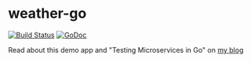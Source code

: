 weather-go
==========

[![Build Status](https://travis-ci.org/benschw/weather-go.svg?branch=master)](https://travis-ci.org/benschw/weather-go)
[![GoDoc](http://godoc.org/github.com/benschw/weather-go?status.png)](http://godoc.org/github.com/benschw/weather-go)



Read about this demo app and "Testing Microservices in Go" on [my blog](http://txt.fliglio.com/2014/12/testing-microservices-in-go/)
